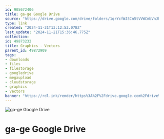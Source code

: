 ```yaml
---
id: 905672406
title: ga-ge Google Drive
source: "https://drive.google.com/drive/folders/1qrYcfWJ3Cn5tVVWCmbVnJkpiDyLvHQdO?usp=sharing"
type: link
created: "2024-11-21T13:12:53.078Z"
last_update: "2024-11-21T15:36:46.775Z"
collection:
id: 49873232
title: Graphics - Vectors
parent_id: 49872909
tags:
- downloads
- files
- filestorage
- googledrive
- megaupload
- cloudstorage
- graphics
- vectors
banner: "https://rdl.ink/render/https%3A%2F%2Fdrive.google.com%2Fdrive%2Ffolders%2F1qrYcfWJ3Cn5tVVWCmbVnJkpiDyLvHQdO%3Fusp%3Dsharing"
---
```


![ga-ge Google Drive](https://rdl.ink/render/https%3A%2F%2Fdrive.google.com%2Fdrive%2Ffolders%2F1qrYcfWJ3Cn5tVVWCmbVnJkpiDyLvHQdO%3Fusp%3Dsharing)

# ga-ge Google Drive

